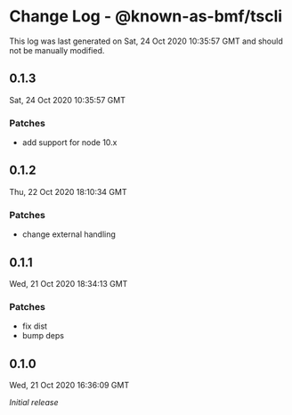 # Change Log - @known-as-bmf/tscli

This log was last generated on Sat, 24 Oct 2020 10:35:57 GMT and should not be manually modified.

## 0.1.3
Sat, 24 Oct 2020 10:35:57 GMT

### Patches

- add support for node 10.x

## 0.1.2
Thu, 22 Oct 2020 18:10:34 GMT

### Patches

- change external handling

## 0.1.1
Wed, 21 Oct 2020 18:34:13 GMT

### Patches

- fix dist
- bump deps

## 0.1.0
Wed, 21 Oct 2020 16:36:09 GMT

_Initial release_

